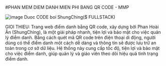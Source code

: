#PHAN MEM DIEM DANH MIEN PHI BANG QR CODE - MMP 



![image](https://github.com/ComLauReview/demo-mmp/assets/120564607/01570851-7203-4185-9b22-89c54b6ec138)
Duoc CODE boi ShungChing($ FULLSTACK)

GIOI THIEU:
Trang web điểm danh bằng QR code, xây dựng bởi Phan Hoài Ân (ShungChing), là một giải pháp nhanh, tiện lợi và bảo mật cho việc quản lý điểm danh. Bằng cách quét mã QR code trên điện thoại di động, người dùng có thể điểm danh một cách dễ dàng và thông tin sẽ được lưu trữ an toàn trong cơ sở dữ liệu. Hệ thống này cung cấp tốc độ, tiện lợi và bảo mật cho việc điểm danh, giúp quản lý và giáo viên theo dõi hiệu quả tình trạng điểm danh.
